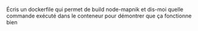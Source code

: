 Écris un dockerfile qui permet de build node-mapnik et dis-moi quelle commande exécuté dans le conteneur pour démontrer que ça fonctionne bien
